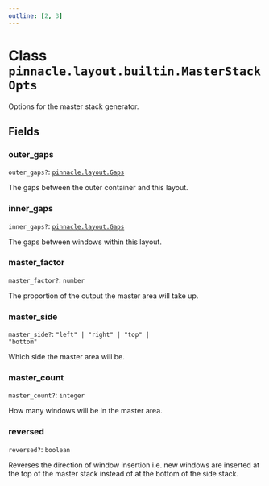 ```yaml
---
outline: [2, 3]
---
```


# Class `pinnacle.layout.builtin.MasterStackOpts`


Options for the master stack generator.

## Fields

### outer_gaps <Badge type="danger" text="nullable" />

`outer_gaps?`: <code><a href="/lua-reference/0.1.0-alpha.2/aliases/pinnacle.layout.Gaps">pinnacle.layout.Gaps</a></code>

The gaps between the outer container and this layout.

### inner_gaps <Badge type="danger" text="nullable" />

`inner_gaps?`: <code><a href="/lua-reference/0.1.0-alpha.2/aliases/pinnacle.layout.Gaps">pinnacle.layout.Gaps</a></code>

The gaps between windows within this layout.

### master_factor <Badge type="danger" text="nullable" />

`master_factor?`: <code>number</code>

The proportion of the output the master area will take up.

### master_side <Badge type="danger" text="nullable" />

`master_side?`: <code>"left" | "right" | "top" | "bottom"</code>

Which side the master area will be.

### master_count <Badge type="danger" text="nullable" />

`master_count?`: <code>integer</code>

How many windows will be in the master area.

### reversed <Badge type="danger" text="nullable" />

`reversed?`: <code>boolean</code>

Reverses the direction of window insertion i.e. new windows are inserted at the top
of the master stack instead of at the bottom of the side stack.


